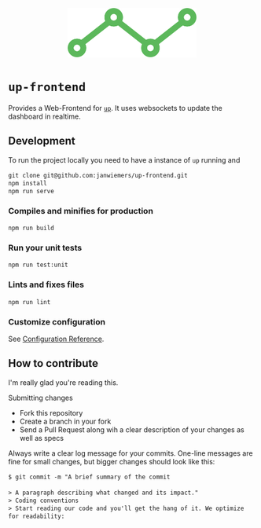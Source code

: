 <div align="center">
  <img height="100px" src="src/assets/logo.svg" />
</div>

# `up-frontend`

Provides a Web-Frontend for [`up`](https://github.com/janwiemers/up). It uses websockets to update the dashboard in realtime.

## Development

To run the project locally you need to have a instance of `up` running and

```
git clone git@github.com:janwiemers/up-frontend.git
npm install
npm run serve
```

### Compiles and minifies for production

```
npm run build
```

### Run your unit tests

```
npm run test:unit
```

### Lints and fixes files

```
npm run lint
```

### Customize configuration

See [Configuration Reference](https://cli.vuejs.org/config/).

## How to contribute

I'm really glad you're reading this.

Submitting changes

- Fork this repository
- Create a branch in your fork
- Send a Pull Request along wih a clear description of your changes as well as specs

Always write a clear log message for your commits. One-line messages are fine for small changes, but bigger changes should look like this:

```
$ git commit -m "A brief summary of the commit

> A paragraph describing what changed and its impact."
> Coding conventions
> Start reading our code and you'll get the hang of it. We optimize for readability:
```

